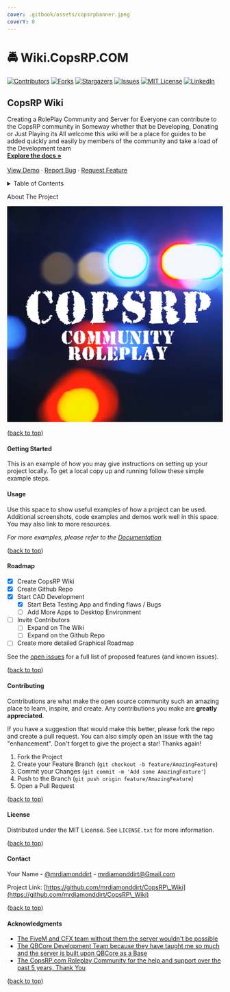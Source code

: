 ```yaml
---
cover: .gitbook/assets/copsrpbanner.jpeg
coverY: 0
---
```


# 🚔 Wiki.CopsRP.COM

[![Contributors](https://img.shields.io/github/contributors/mrdiamonddirt/CopsRP\_Wiki.svg?style=for-the-badge)](https://github.com/mrdiamonddirt/CopsRP\_Wiki/graphs/contributors) [![Forks](https://img.shields.io/github/forks/mrdiamonddirt/CopsRP\_Wiki.svg?style=for-the-badge)](https://github.com/mrdiamonddirt/CopsRP\_Wiki/network/members) [![Stargazers](https://img.shields.io/github/stars/mrdiamonddirt/CopsRP\_Wiki.svg?style=for-the-badge)](https://github.com/mrdiamonddirt/CopsRP\_Wiki/stargazers) [![Issues](https://img.shields.io/github/issues/mrdiamonddirt/CopsRP\_Wiki.svg?style=for-the-badge)](https://github.com/mrdiamonddirt/CopsRP\_Wiki/issues) [![MIT License](https://img.shields.io/github/license/mrdiamonddirt/CopsRP\_Wiki.svg?style=for-the-badge)](https://github.com/mrdiamonddirt/CopsRP\_Wiki/blob/master/LICENSE.txt) [![LinkedIn](https://img.shields.io/badge/-LinkedIn-black.svg?style=for-the-badge\&logo=linkedin\&colorB=555)](https://linkedin.com/in/linkedin\_username)

## CopsRP Wiki

Creating a RolePlay Community and Server for Everyone can contribute to the CopsRP community in Someway whether that be Developing, Donating or Just Playing its All welcome this wiki will be a place for guides to be added quickly and easily by members of the community and take a load of the Development team\
[**Explore the docs »**](https://github.com/mrdiamonddirt/CopsRP\_Wiki)\
\
[View Demo](https://github.com/mrdiamonddirt/CopsRP\_Wiki) · [Report Bug](https://github.com/mrdiamonddirt/CopsRP\_Wiki/issues) · [Request Feature](https://github.com/mrdiamonddirt/CopsRP\_Wiki/issues)

<details>

<summary>Table of Contents</summary>

1. [About The Project](./#about-the-project)
   * [Built With](./#built-with)
2. [Getting Started](./#getting-started)
   * [Prerequisites](./#prerequisites)
   * [Installation](./#installation)
3. [Usage](./#usage)
4. [Roadmap](./#roadmap)
5. [Contributing](./#contributing)
6. [License](./#license)
7. [Contact](./#contact)
8. [Acknowledgments](./#acknowledgments)

</details>

About The Project

[![Product Name Screen Shot](.gitbook/assets/logo.png)](https://copsrp.com)

([back to top](./#readme-top))

#### Getting Started

This is an example of how you may give instructions on setting up your project locally. To get a local copy up and running follow these simple example steps.

#### Usage

Use this space to show useful examples of how a project can be used. Additional screenshots, code examples and demos work well in this space. You may also link to more resources.

_For more examples, please refer to the_ [_Documentation_](https://example.com)

([back to top](./#readme-top))

#### Roadmap

* [x] Create CopsRP Wiki
* [x] Create Github Repo
* [x] Start CAD Development
  * [x] Start Beta Testing App and finding flaws / Bugs
  * [ ] Add More Apps to Desktop Environment
* [ ] Invite Contributors
  * [ ] Expand on The Wiki
  * [ ] Expand on the Github Repo
* [ ] Create more detailed Graphical Roadmap

See the [open issues](https://github.com/mrdiamonddirt/CopsRP\_Wiki/issues) for a full list of proposed features (and known issues).

([back to top](./#readme-top))

#### Contributing

Contributions are what make the open source community such an amazing place to learn, inspire, and create. Any contributions you make are **greatly appreciated**.

If you have a suggestion that would make this better, please fork the repo and create a pull request. You can also simply open an issue with the tag "enhancement". Don't forget to give the project a star! Thanks again!

1. Fork the Project
2. Create your Feature Branch (`git checkout -b feature/AmazingFeature`)
3. Commit your Changes (`git commit -m 'Add some AmazingFeature'`)
4. Push to the Branch (`git push origin feature/AmazingFeature`)
5. Open a Pull Request

([back to top](./#readme-top))

#### License

Distributed under the MIT License. See `LICENSE.txt` for more information.

([back to top](./#readme-top))

#### Contact

Your Name - [@mrdiamonddirt](https://twitter.com/mrdiamonddirt) - mrdiamonddirt@Gmail.com

Project Link: [https://github.com/mrdiamonddirt/CopsRP\_Wiki](https://github.com/mrdiamonddirt/CopsRP\_Wiki)

([back to top](./#readme-top))

#### Acknowledgments

* [The FiveM and CFX team without them the server wouldn't be possible](https://https/forum.cfx.re/)
* [The QBCore Development Team because they have taught me so much and the server is built upon QBCore as a Base](https://docs.qbcore.org/qbcore-documentation/)
* [The CopsRP.com Roleplay Community for the help and support over the past 5 years, Thank You](https://www.copsrp.com)

([back to top](./#readme-top))
